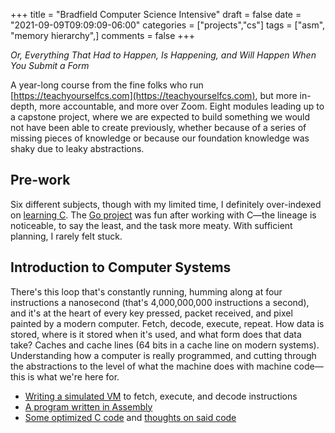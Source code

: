 +++
title = "Bradfield Computer Science Intensive"
draft = false
date = "2021-09-09T09:09:09-06:00"
categories = ["projects","cs"]
tags = ["asm", "memory hierarchy",]
comments = false
+++

_Or, Everything That Had to Happen, Is Happening, and Will Happen When You Submit a Form_

A year-long course from the fine folks who run [https://teachyourselfcs.com](https://teachyourselfcs.com), but more in-depth, more accountable, and more over Zoom. Eight modules leading up to a capstone project, where we are expected to build something we would not have been able to create previously, whether because of a series of missing pieces of knowledge or because our foundation knowledge was shaky due to leaky abstractions.

## Pre-work

Six different subjects, though with my limited time, I definitely over-indexed on [learning C](https://github.com/chrisbodhi/bcsi/tree/trunk/c). The [Go project](https://github.com/chrisbodhi/bcsi/tree/trunk/go) was fun after working with C&mdash;the lineage is noticeable, to say the least, and the task more meaty. With sufficient planning, I rarely felt stuck.

## Introduction to Computer Systems

There's this loop that's constantly running, humming along at four instructions a nanosecond (that's 4,000,000,000 instructions a second), and it's at the heart of every key pressed, packet received, and pixel painted by a modern computer. Fetch, decode, execute, repeat. How data is stored, where is it stored when it's used, and what form does that data take? Caches and cache lines (64 bits in a cache line on modern systems). Understanding how a computer is really programmed, and cutting through the abstractions to the level of what the machine does with machine code&mdash;this is what we're here for.

* [Writing a simulated VM](https://github.com/chrisbodhi/bcsi/blob/trunk/intro-to-computer-systems/intro-01/prework/vm.go) to fetch, execute, and decode instructions
* [A program written in Assembly](https://github.com/chrisbodhi/bcsi/blob/trunk/intro-to-computer-systems/assembly/sum_to_n.asm)
* [Some optimized C code](https://github.com/chrisbodhi/bcsi/blob/trunk/intro-to-computer-systems/optimization/pagecount.c) and [thoughts on said code](https://github.com/chrisbodhi/bcsi/blob/trunk/intro-to-computer-systems/optimization/responses.org)


